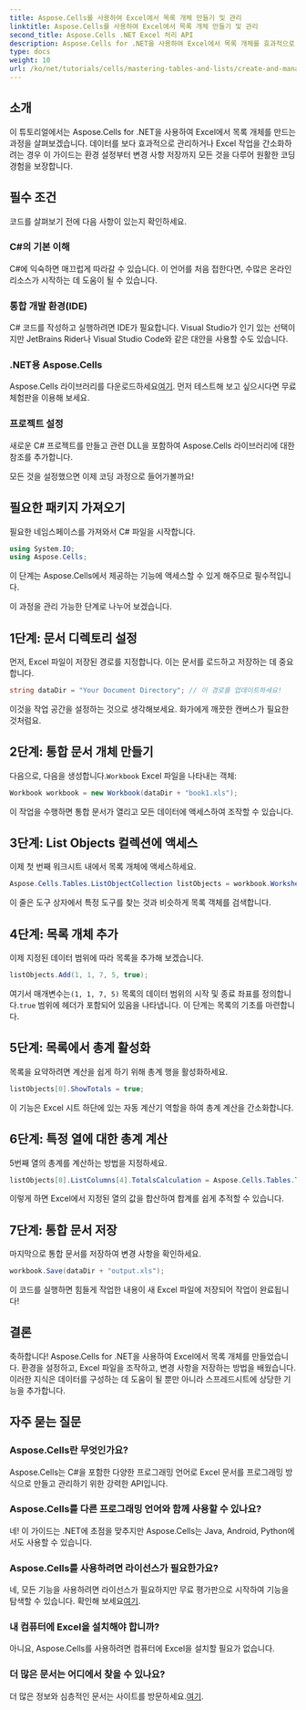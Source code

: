 ```yaml
---
title: Aspose.Cells를 사용하여 Excel에서 목록 개체 만들기 및 관리
linktitle: Aspose.Cells를 사용하여 Excel에서 목록 개체 만들기 및 관리
second_title: Aspose.Cells .NET Excel 처리 API
description: Aspose.Cells for .NET을 사용하여 Excel에서 목록 개체를 효과적으로 만들고 관리하는 방법을 알아보세요. 이 포괄적인 단계별 가이드는 설정 프로세스를 안내합니다.
type: docs
weight: 10
url: /ko/net/tutorials/cells/mastering-tables-and-lists/create-and-manage-list-object/
---
```

## 소개

이 튜토리얼에서는 Aspose.Cells for .NET을 사용하여 Excel에서 목록 개체를 만드는 과정을 살펴보겠습니다. 데이터를 보다 효과적으로 관리하거나 Excel 작업을 간소화하려는 경우 이 가이드는 환경 설정부터 변경 사항 저장까지 모든 것을 다루어 원활한 코딩 경험을 보장합니다.

## 필수 조건

코드를 살펴보기 전에 다음 사항이 있는지 확인하세요.

### C#의 기본 이해
C#에 익숙하면 매끄럽게 따라갈 수 있습니다. 이 언어를 처음 접한다면, 수많은 온라인 리소스가 시작하는 데 도움이 될 수 있습니다.

### 통합 개발 환경(IDE)
C# 코드를 작성하고 실행하려면 IDE가 필요합니다. Visual Studio가 인기 있는 선택이지만 JetBrains Rider나 Visual Studio Code와 같은 대안을 사용할 수도 있습니다.

### .NET용 Aspose.Cells
Aspose.Cells 라이브러리를 다운로드하세요[여기](https://releases.aspose.com/cells/net/). 먼저 테스트해 보고 싶으시다면 무료 체험판을 이용해 보세요.

### 프로젝트 설정
새로운 C# 프로젝트를 만들고 관련 DLL을 포함하여 Aspose.Cells 라이브러리에 대한 참조를 추가합니다.

모든 것을 설정했으면 이제 코딩 과정으로 들어가볼까요!

## 필요한 패키지 가져오기

필요한 네임스페이스를 가져와서 C# 파일을 시작합니다.

```csharp
using System.IO;
using Aspose.Cells;
```

이 단계는 Aspose.Cells에서 제공하는 기능에 액세스할 수 있게 해주므로 필수적입니다.

이 과정을 관리 가능한 단계로 나누어 보겠습니다.

## 1단계: 문서 디렉토리 설정

먼저, Excel 파일이 저장된 경로를 지정합니다. 이는 문서를 로드하고 저장하는 데 중요합니다.

```csharp
string dataDir = "Your Document Directory"; // 이 경로를 업데이트하세요!
```

이것을 작업 공간을 설정하는 것으로 생각해보세요. 화가에게 깨끗한 캔버스가 필요한 것처럼요.

## 2단계: 통합 문서 개체 만들기

 다음으로, 다음을 생성합니다.`Workbook` Excel 파일을 나타내는 객체:

```csharp
Workbook workbook = new Workbook(dataDir + "book1.xls");
```

이 작업을 수행하면 통합 문서가 열리고 모든 데이터에 액세스하여 조작할 수 있습니다.

## 3단계: List Objects 컬렉션에 액세스

이제 첫 번째 워크시트 내에서 목록 개체에 액세스하세요.

```csharp
Aspose.Cells.Tables.ListObjectCollection listObjects = workbook.Worksheets[0].ListObjects;
```

이 줄은 도구 상자에서 특정 도구를 찾는 것과 비슷하게 목록 객체를 검색합니다.

## 4단계: 목록 개체 추가

이제 지정된 데이터 범위에 따라 목록을 추가해 보겠습니다.

```csharp
listObjects.Add(1, 1, 7, 5, true);
```

 여기서 매개변수는`(1, 1, 7, 5)` 목록의 데이터 범위의 시작 및 종료 좌표를 정의합니다.`true` 범위에 헤더가 포함되어 있음을 나타냅니다. 이 단계는 목록의 기초를 마련합니다.

## 5단계: 목록에서 총계 활성화

목록을 요약하려면 계산을 쉽게 하기 위해 총계 행을 활성화하세요.

```csharp
listObjects[0].ShowTotals = true;
```

이 기능은 Excel 시트 하단에 있는 자동 계산기 역할을 하여 총계 계산을 간소화합니다.

## 6단계: 특정 열에 대한 총계 계산

5번째 열의 총계를 계산하는 방법을 지정하세요.

```csharp
listObjects[0].ListColumns[4].TotalsCalculation = Aspose.Cells.Tables.TotalsCalculation.Sum; 
```

이렇게 하면 Excel에서 지정된 열의 값을 합산하여 합계를 쉽게 추적할 수 있습니다.

## 7단계: 통합 문서 저장

마지막으로 통합 문서를 저장하여 변경 사항을 확인하세요.

```csharp
workbook.Save(dataDir + "output.xls");
```

이 코드를 실행하면 힘들게 작업한 내용이 새 Excel 파일에 저장되어 작업이 완료됩니다!

## 결론

축하합니다! Aspose.Cells for .NET을 사용하여 Excel에서 목록 개체를 만들었습니다. 환경을 설정하고, Excel 파일을 조작하고, 변경 사항을 저장하는 방법을 배웠습니다. 이러한 지식은 데이터를 구성하는 데 도움이 될 뿐만 아니라 스프레드시트에 상당한 기능을 추가합니다.

## 자주 묻는 질문

### Aspose.Cells란 무엇인가요?  
Aspose.Cells는 C#을 포함한 다양한 프로그래밍 언어로 Excel 문서를 프로그래밍 방식으로 만들고 관리하기 위한 강력한 API입니다.

### Aspose.Cells를 다른 프로그래밍 언어와 함께 사용할 수 있나요?  
네! 이 가이드는 .NET에 초점을 맞추지만 Aspose.Cells는 Java, Android, Python에서도 사용할 수 있습니다.

### Aspose.Cells를 사용하려면 라이선스가 필요한가요?  
 네, 모든 기능을 사용하려면 라이선스가 필요하지만 무료 평가판으로 시작하여 기능을 탐색할 수 있습니다. 확인해 보세요[여기](https://releases.aspose.com/).

### 내 컴퓨터에 Excel을 설치해야 합니까?  
아니요, Aspose.Cells를 사용하려면 컴퓨터에 Excel을 설치할 필요가 없습니다.

### 더 많은 문서는 어디에서 찾을 수 있나요?  
 더 많은 정보와 심층적인 문서는 사이트를 방문하세요.[여기](https://reference.aspose.com/cells/net/).